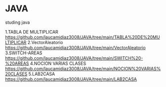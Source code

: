 # JAVA
studing java

1.TABLA DE MULTIPLICAR https://github.com/laucamidiaz3008/JAVA/tree/main/TABLA%20DE%20MULTIPLICAR
2.VectorAleatorio https://github.com/laucamidiaz3008/JAVA/tree/main/VectorAleatorio 
3.SWITCH-AREAS https://github.com/laucamidiaz3008/JAVA/tree/main/SWITCH%20-%20AREAS 
4.NOCION VARIAS CLASES https://github.com/laucamidiaz3008/JAVA/tree/main/NOCION%20VARIAS%20CLASES 
5.LAB2CASA https://github.com/laucamidiaz3008/JAVA/tree/main/LAB2CASA
